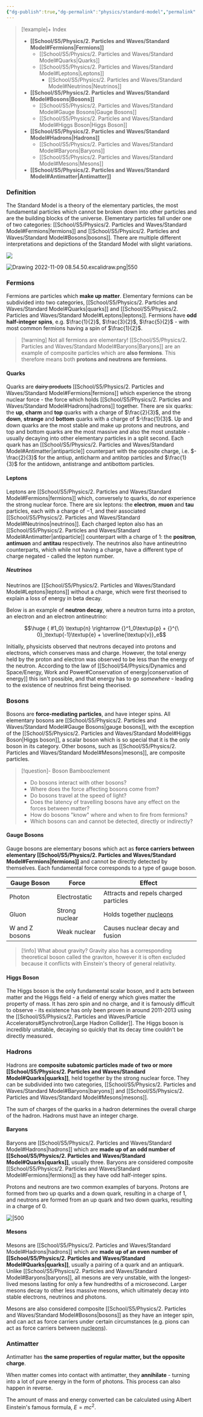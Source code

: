 ```yaml
---
{"dg-publish":true,"dg-permalink":"physics/standard-model","permalink":"/physics/standard-model/"}
---
```



> [!example]+ Index
> - **[[School/S5/Physics/2. Particles and Waves/Standard Model#Fermions\|Fermions]]**
> 	- [[School/S5/Physics/2. Particles and Waves/Standard Model#Quarks\|Quarks]]
> 	- [[School/S5/Physics/2. Particles and Waves/Standard Model#Leptons\|Leptons]]
> 		- [[School/S5/Physics/2. Particles and Waves/Standard Model#Neutrinos\|Neutrinos]]
> - **[[School/S5/Physics/2. Particles and Waves/Standard Model#Bosons\|Bosons]]**
> 	- [[School/S5/Physics/2. Particles and Waves/Standard Model#Gauge Bosons\|Gauge Bosons]]
> 	- [[School/S5/Physics/2. Particles and Waves/Standard Model#Higgs Boson\|Higgs Boson]]
> - **[[School/S5/Physics/2. Particles and Waves/Standard Model#Hadrons\|Hadrons]]**
> 	- [[School/S5/Physics/2. Particles and Waves/Standard Model#Baryons\|Baryons]]
> 	- [[School/S5/Physics/2. Particles and Waves/Standard Model#Mesons\|Mesons]]
> - **[[School/S5/Physics/2. Particles and Waves/Standard Model#Antimatter\|Antimatter]]**

### Definition
The Standard Model is a theory of the elementary particles, the most fundamental particles which cannot be broken down into other particles and are the building blocks of the universe. Elementary particles fall under one of two categories: [[School/S5/Physics/2. Particles and Waves/Standard Model#Fermions\|fermions]] and [[School/S5/Physics/2. Particles and Waves/Standard Model#Bosons\|bosons]]. There are multiple different interpretations and depictions of the Standard Model with slight variations.

![](https://d2r55xnwy6nx47.cloudfront.net/uploads/2020/10/SM_graphic-FINAL_T02.svg)

![Drawing 2022-11-09 08.54.50.excalidraw.png|550](/img/user/!%20Obsidian/Excalidraw/Drawing%202022-11-09%2008.54.50.excalidraw.png)

### Fermions
Fermions are particles which **make up matter**. Elementary fermions can be subdivided into two categories, [[School/S5/Physics/2. Particles and Waves/Standard Model#Quarks\|quarks]] and [[School/S5/Physics/2. Particles and Waves/Standard Model#Leptons\|leptons]]. Fermions have **odd half-integer spins**, e.g. $\frac{1}{2}$, $\frac{3}{2}$, $\frac{5}{2}$ - with most common fermions having a spin of $\frac{1}{2}$.

> [!warning] Not all fermions are elementary!
> [[School/S5/Physics/2. Particles and Waves/Standard Model#Baryons\|Baryons]] are an example of composite particles which are **also fermions**. This therefore means both **protons and neutrons are fermions**.

#### Quarks
Quarks are ~~dairy products~~ [[School/S5/Physics/2. Particles and Waves/Standard Model#Fermions\|fermions]] which experience the strong nuclear force - the force which holds [[School/S5/Physics/2. Particles and Waves/Standard Model#Hadrons\|hadrons]] together. There are six quarks: the **up**, **charm** and **top** quarks with a charge of $\frac{2}{3}$, and the **down**, **strange** and **bottom** quarks with a charge of $-\frac{1}{3}$. Up and down quarks are the most stable and make up protons and neutrons, and top and bottom quarks are the most massive and also the most unstable - usually decaying into other elementary particles in a split second. Each quark has an [[School/S5/Physics/2. Particles and Waves/Standard Model#Antimatter\|antiparticle]] counterpart with the opposite charge, i.e. $-\frac{2}{3}$ for the antiup, anticharm and antitop particles and $\frac{1}{3}$ for the antidown, antistrange and antibottom particles.

#### Leptons
Leptons are [[School/S5/Physics/2. Particles and Waves/Standard Model#Fermions\|fermions]] which, conversely to quarks, do *not* experience the strong nuclear force. There are six leptons: the **electron**, **muon** and **tau** particles, each with a charge of $-1$, and their associated [[School/S5/Physics/2. Particles and Waves/Standard Model#Neutrinos\|neutrinos]]. Each charged lepton also has an [[School/S5/Physics/2. Particles and Waves/Standard Model#Antimatter\|antiparticle]] counterpart with a charge of $1$: the **positron**, **antimuon** and **antitau** respectively. The neutrinos also have antineutrino counterparts, which while not having a charge, have a different type of charge negated - called the lepton number.

##### Neutrinos
Neutrinos are [[School/S5/Physics/2. Particles and Waves/Standard Model#Leptons\|leptons]] without a charge, which were first theorised to explain a loss of energy in beta decay.

Below is an example of **neutron decay**, where a neutron turns into a proton, an electron and an electron antineutrino:

$$\huge
{ #1_0}
\textup{n} \rightarrow {}^1_0\textup{p} + {}^{\ 0}_\textup{-1}\textup{e} + \overline{\textup{v}}_e$$

Initially, physicists observed that neutrons decayed into protons and electrons, which conserves mass and charge. However, the total energy held by the proton and electron was observed to be less than the energy of the neutron. According to the law of [[School/S4/Physics/Dynamics and Space/Energy, Work and Power#Conservation of energy\|conservation of energy]] this isn't possible, and that energy has to go *somewhere* - leading to the existence of neutrinos first being theorised.

### Bosons
Bosons are **force-mediating particles**, and have integer spins. All elementary bosons are [[School/S5/Physics/2. Particles and Waves/Standard Model#Gauge Bosons\|gauge bosons]], with the exception of the [[School/S5/Physics/2. Particles and Waves/Standard Model#Higgs Boson\|Higgs boson]], a scalar boson which is so special that it is the only boson in its category. Other bosons, such as [[School/S5/Physics/2. Particles and Waves/Standard Model#Mesons\|mesons]], are composite particles.

> [!question]- Boson Bamboozlement
> - Do bosons interact with other bosons?
> - Where does the force affecting bosons come from?
> - Do bosons travel at the speed of light?
> - Does the latency of travelling bosons have any effect on the forces between matter?
> - How do bosons "know" where and when to fire from fermions?
> - Which bosons can and cannot be detected, directly or indirectly?

#### Gauge Bosons
Gauge bosons are elementary bosons which act as **force carriers between elementary [[School/S5/Physics/2. Particles and Waves/Standard Model#Fermions\|fermions]]** and cannot be directly detected by themselves. Each fundamental force corresponds to a type of gauge boson.

| Gauge Boson    | Force          | Effect                                                            |
| -------------- | -------------- | ----------------------------------------------------------------- |
| Photon         | Electrostatic  | Attracts and repels charged particles                             |
| Gluon          | Strong nuclear | Holds together <abbr title="Protons and neutrons">nucleons</abbr> |
| W and Z bosons | Weak nuclear   | Causes nuclear decay and fusion                                   |

> [!info] What about gravity?
> Gravity also has a corresponding theoretical boson called the graviton, however it is often excluded because it conflicts with Einstein's theory of general relativity.

#### Higgs Boson
The Higgs boson is the only fundamental scalar boson, and it acts between matter and the Higgs field - a field of energy which gives matter the property of mass. It has zero spin and no charge, and it is famously difficult to observe - its existence has only been proven in around 2011-2013 using the [[School/S5/Physics/2. Particles and Waves/Particle Accelerators#Synchrotron\|Large Hadron Collider]]. The Higgs boson is incredibly unstable, decaying so quickly that its decay time couldn't be directly measured.

### Hadrons
Hadrons are **composite subatomic particles made of two or more [[School/S5/Physics/2. Particles and Waves/Standard Model#Quarks\|quarks]]**, held together by the strong nuclear force. They can be subdivided into two categories, [[School/S5/Physics/2. Particles and Waves/Standard Model#Baryons\|baryons]] and [[School/S5/Physics/2. Particles and Waves/Standard Model#Mesons\|mesons]].

The sum of charges of the quarks in a hadron determines the overall charge of the hadron. Hadrons must have an integer charge.

#### Baryons
Baryons are [[School/S5/Physics/2. Particles and Waves/Standard Model#Hadrons\|hadrons]] which are **made up of an odd number of [[School/S5/Physics/2. Particles and Waves/Standard Model#Quarks\|quarks]]**, usually three. Baryons are considered composite [[School/S5/Physics/2. Particles and Waves/Standard Model#Fermions\|fermions]] as they have odd half-integer spins.

Protons and neutrons are two common examples of baryons. Protons are formed from two up quarks and a down quark, resulting in a charge of $1$, and neutrons are formed from an up quark and two down quarks, resulting in a charge of $0$.

![|500](https://www.electricalelibrary.com/wp-content/uploads/2022/08/56679df735ed606ce18b8c6633686263.711x433x1-1.png)

#### Mesons
Mesons are [[School/S5/Physics/2. Particles and Waves/Standard Model#Hadrons\|hadrons]] which are **made up of an even number of [[School/S5/Physics/2. Particles and Waves/Standard Model#Quarks\|quarks]]**, usually a pairing of a quark and an antiquark. Unlike [[School/S5/Physics/2. Particles and Waves/Standard Model#Baryons\|baryons]], all mesons are very unstable, with the longest-lived mesons lasting for only a few hundredths of a microsecond. Larger mesons decay to other less massive mesons, which ultimately decay into stable electrons, neutrinos and photons.

Mesons are also considered composite [[School/S5/Physics/2. Particles and Waves/Standard Model#Bosons\|bosons]] as they have an integer spin, and can act as force carriers under certain circumstances (e.g. pions can act as force carriers between <abbr title="Protons and neutrons">nucleons</abbr>).

### Antimatter
Antimatter has **the same properties of regular matter, but the opposite charge**.

When matter comes into contact with antimatter, they **annihilate** - turning into a lot of pure energy in the form of photons. This process can also happen in reverse.

The amount of mass and energy converted can be calculated using Albert Einstein's famous formula, $E=mc^2$.